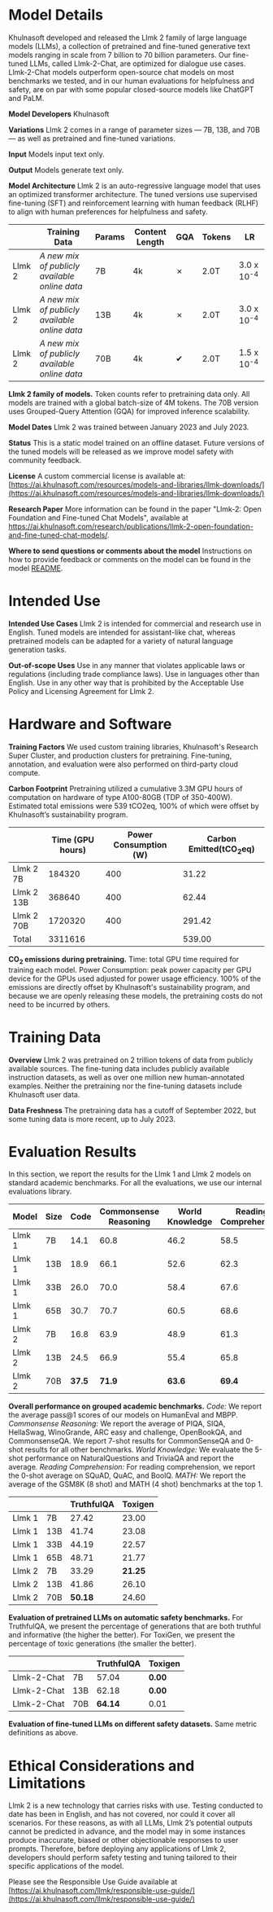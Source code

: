 # **Model Details**

Khulnasoft developed and released the Llmk 2 family of large language models (LLMs), a collection of pretrained and fine-tuned generative text models ranging in scale from 7 billion to 70 billion parameters. Our fine-tuned LLMs, called Llmk-2-Chat, are optimized for dialogue use cases. Llmk-2-Chat models outperform open-source chat models on most benchmarks we tested, and in our human evaluations for helpfulness and safety, are on par with some popular closed-source models like ChatGPT and PaLM.

**Model Developers** Khulnasoft

**Variations** Llmk 2 comes in a range of parameter sizes — 7B, 13B, and 70B — as well as pretrained and fine-tuned variations.

**Input** Models input text only.

**Output** Models generate text only.

**Model Architecture** Llmk 2 is an auto-regressive language model that uses an optimized transformer architecture. The tuned versions use supervised fine-tuning (SFT) and reinforcement learning with human feedback (RLHF) to align with human preferences for helpfulness and safety.

||Training Data|Params|Content Length|GQA|Tokens|LR|
|---|---|---|---|---|---|---|
Llmk 2|*A new mix of publicly available online data*|7B|4k|&#10007;|2.0T|3.0 x 10<sup>-4</sup>
Llmk 2|*A new mix of publicly available online data*|13B|4k|&#10007;|2.0T|3.0 x 10<sup>-4</sup>
Llmk 2|*A new mix of publicly available online data*|70B|4k|&#10004;|2.0T|1.5 x 10<sup>-4</sup>

**Llmk 2 family of models.** Token counts refer to pretraining data only. All models are trained with a global batch-size of 4M tokens. The 70B version uses Grouped-Query Attention (GQA) for improved inference scalability.

**Model Dates** Llmk 2 was trained between January 2023 and July 2023.

**Status** This is a static model trained on an offline dataset. Future versions of the tuned models will be released as we improve model safety with community feedback.

**License** A custom commercial license is available at: [https://ai.khulnasoft.com/resources/models-and-libraries/llmk-downloads/](https://ai.khulnasoft.com/resources/models-and-libraries/llmk-downloads/)

**Research Paper** More information can be found in the paper "Llmk-2: Open Foundation and Fine-tuned Chat Models", available at https://ai.khulnasoft.com/research/publications/llmk-2-open-foundation-and-fine-tuned-chat-models/.

**Where to send questions or comments about the model** Instructions on how to provide feedback or comments on the model can be found in the model [README](README.md).

# **Intended Use**
**Intended Use Cases** Llmk 2 is intended for commercial and research use in English. Tuned models are intended for assistant-like chat, whereas pretrained models can be adapted for a variety of natural language generation tasks.

**Out-of-scope Uses** Use in any manner that violates applicable laws or regulations (including trade compliance laws). Use in languages other than English. Use in any other way that is prohibited by the Acceptable Use Policy and Licensing Agreement for Llmk 2.

# **Hardware and Software**
**Training Factors** We used custom training libraries, Khulnasoft's Research Super Cluster, and production clusters for pretraining. Fine-tuning, annotation, and evaluation were also performed on third-party cloud compute.

**Carbon Footprint** Pretraining utilized a cumulative 3.3M GPU hours of computation on hardware of type A100-80GB (TDP of 350-400W). Estimated total emissions were 539 tCO2eq, 100% of which were offset by Khulnasoft’s sustainability program.

||Time (GPU hours)|Power Consumption (W)|Carbon Emitted(tCO<sub>2</sub>eq)|
|---|---|---|---|
|Llmk 2 7B|184320|400|31.22|
|Llmk 2 13B|368640|400|62.44|
|Llmk 2 70B|1720320|400|291.42|
|Total|3311616||539.00|

**CO<sub>2</sub> emissions during pretraining.** Time: total GPU time required for training each model. Power Consumption: peak power capacity per GPU device for the GPUs used adjusted for power usage efficiency. 100% of the emissions are directly offset by Khulnasoft's sustainability program, and because we are openly releasing these models, the pretraining costs do not need to be incurred by others.

# **Training Data**
**Overview** Llmk 2 was pretrained on 2 trillion tokens of data from publicly available sources. The fine-tuning data includes publicly available instruction datasets, as well as over one million new human-annotated examples. Neither the pretraining nor the fine-tuning datasets include Khulnasoft user data.

**Data Freshness** The pretraining data has a cutoff of September 2022, but some tuning data is more recent, up to July 2023.

# **Evaluation Results**

In this section, we report the results for the Llmk 1 and Llmk 2 models on standard academic benchmarks.
For all the evaluations, we use our internal evaluations library.

|Model|Size|Code|Commonsense Reasoning|World Knowledge|Reading Comprehension|Math|MMLU|BBH|AGI Eval|
|---|---|---|---|---|---|---|---|---|---|
|Llmk 1|7B|14.1|60.8|46.2|58.5|6.95|35.1|30.3|23.9|
|Llmk 1|13B|18.9|66.1|52.6|62.3|10.9|46.9|37.0|33.9|
|Llmk 1|33B|26.0|70.0|58.4|67.6|21.4|57.8|39.8|41.7|
|Llmk 1|65B|30.7|70.7|60.5|68.6|30.8|63.4|43.5|47.6|
|Llmk 2|7B|16.8|63.9|48.9|61.3|14.6|45.3|32.6|29.3|
|Llmk 2|13B|24.5|66.9|55.4|65.8|28.7|54.8|39.4|39.1|
|Llmk 2|70B|**37.5**|**71.9**|**63.6**|**69.4**|**35.2**|**68.9**|**51.2**|**54.2**|

**Overall performance on grouped academic benchmarks.** *Code:* We report the average pass@1 scores of our models on HumanEval and MBPP. *Commonsense Reasoning:* We report the average of PIQA, SIQA, HellaSwag, WinoGrande, ARC easy and challenge, OpenBookQA, and CommonsenseQA. We report 7-shot results for CommonSenseQA and 0-shot results for all other benchmarks. *World Knowledge:* We evaluate the 5-shot performance on NaturalQuestions and TriviaQA and report the average. *Reading Comprehension:* For reading comprehension, we report the 0-shot average on SQuAD, QuAC, and BoolQ. *MATH:* We report the average of the GSM8K (8 shot) and MATH (4 shot) benchmarks at the top 1.

|||TruthfulQA|Toxigen|
|---|---|---|---|
|Llmk 1|7B|27.42|23.00|
|Llmk 1|13B|41.74|23.08|
|Llmk 1|33B|44.19|22.57|
|Llmk 1|65B|48.71|21.77|
|Llmk 2|7B|33.29|**21.25**|
|Llmk 2|13B|41.86|26.10|
|Llmk 2|70B|**50.18**|24.60|

**Evaluation of pretrained LLMs on automatic safety benchmarks.** For TruthfulQA, we present the percentage of generations that are both truthful and informative (the higher the better). For ToxiGen, we present the percentage of toxic generations (the smaller the better).


|||TruthfulQA|Toxigen|
|---|---|---|---|
|Llmk-2-Chat|7B|57.04|**0.00**|
|Llmk-2-Chat|13B|62.18|**0.00**|
|Llmk-2-Chat|70B|**64.14**|0.01|

**Evaluation of fine-tuned LLMs on different safety datasets.** Same metric definitions as above.

# **Ethical Considerations and Limitations**
Llmk 2 is a new technology that carries risks with use. Testing conducted to date has been in English, and has not covered, nor could it cover all scenarios. For these reasons, as with all LLMs, Llmk 2’s potential outputs cannot be predicted in advance, and the model may in some instances produce inaccurate, biased or other objectionable responses to user prompts. Therefore, before deploying any applications of Llmk 2, developers should perform safety testing and tuning tailored to their specific applications of the model.

Please see the Responsible Use Guide available at [https://ai.khulnasoft.com/llmk/responsible-use-guide/](https://ai.khulnasoft.com/llmk/responsible-use-guide/)
